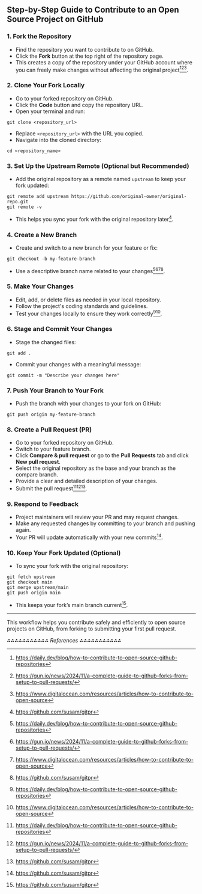 ## Step-by-Step Guide to Contribute to an Open Source Project on GitHub

### 1. Fork the Repository

- Find the repository you want to contribute to on GitHub.
- Click the **Fork** button at the top right of the repository page.
- This creates a copy of the repository under your GitHub account where you can freely make changes without affecting the original project[^1][^2][^3].


### 2. Clone Your Fork Locally

- Go to your forked repository on GitHub.
- Click the **Code** button and copy the repository URL.
- Open your terminal and run:

```
git clone <repository_url>
```

- Replace `<repository_url>` with the URL you copied.
- Navigate into the cloned directory:

```
cd <repository_name>
```


### 3. Set Up the Upstream Remote (Optional but Recommended)

- Add the original repository as a remote named `upstream` to keep your fork updated:

```
git remote add upstream https://github.com/original-owner/original-repo.git
git remote -v
```

- This helps you sync your fork with the original repository later[^4].


### 4. Create a New Branch

- Create and switch to a new branch for your feature or fix:

```
git checkout -b my-feature-branch
```

- Use a descriptive branch name related to your changes[^1][^2][^3][^4].


### 5. Make Your Changes

- Edit, add, or delete files as needed in your local repository.
- Follow the project's coding standards and guidelines.
- Test your changes locally to ensure they work correctly[^1][^3].


### 6. Stage and Commit Your Changes

- Stage the changed files:

```
git add .
```

- Commit your changes with a meaningful message:

```
git commit -m "Describe your changes here"
```


### 7. Push Your Branch to Your Fork

- Push the branch with your changes to your fork on GitHub:

```
git push origin my-feature-branch
```


### 8. Create a Pull Request (PR)

- Go to your forked repository on GitHub.
- Switch to your feature branch.
- Click **Compare \& pull request** or go to the **Pull Requests** tab and click **New pull request**.
- Select the original repository as the base and your branch as the compare branch.
- Provide a clear and detailed description of your changes.
- Submit the pull request[^1][^2][^4].


### 9. Respond to Feedback

- Project maintainers will review your PR and may request changes.
- Make any requested changes by committing to your branch and pushing again.
- Your PR will update automatically with your new commits[^4].


### 10. Keep Your Fork Updated (Optional)

- To sync your fork with the original repository:

```
git fetch upstream
git checkout main
git merge upstream/main
git push origin main
```

- This keeps your fork’s main branch current[^4].

---

This workflow helps you contribute safely and efficiently to open source projects on GitHub, from forking to submitting your first pull request.

*⁂⁂⁂⁂⁂⁂⁂⁂⁂⁂⁂ References ⁂⁂⁂⁂⁂⁂⁂⁂⁂⁂⁂*

[^1]: https://daily.dev/blog/how-to-contribute-to-open-source-github-repositories

[^2]: https://gun.io/news/2024/11/a-complete-guide-to-github-forks-from-setup-to-pull-requests/

[^3]: https://www.digitalocean.com/resources/articles/how-to-contribute-to-open-source

[^4]: https://github.com/susam/gitpr

[^5]: https://docs.github.com/en/get-started/exploring-projects-on-github/finding-ways-to-contribute-to-open-source-on-github

[^6]: https://github.com/firstcontributions/first-contributions

[^7]: https://docs.github.com/en/get-started/exploring-projects-on-github/contributing-to-a-project

[^8]: https://www.reddit.com/r/learnprogramming/comments/140gdp8/a_stepbystep_for_doing_your_first_open_source/

[^9]: https://learn.microsoft.com/en-us/training/modules/contribute-open-source/

[^10]: https://github.com/freeCodeCamp/how-to-contribute-to-open-source

